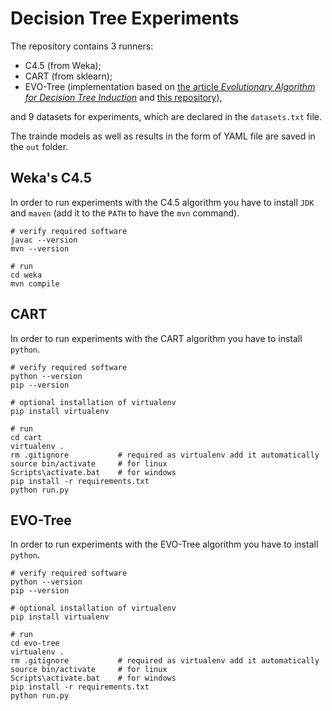 # Decision Tree Experiments

The repository contains 3 runners:
- C4.5 (from Weka);
- CART (from sklearn);
- EVO-Tree (implementation based on [the article _Evolutionary Algorithm for Decision Tree Induction_](https://hal.inria.fr/hal-01405549/document) and [this repository](https://github.com/jamesnzeex/Decision_tree_with_genetic_algorithm/blob/main/Decision_tree_with_genetic_algorithm.ipynb)),

and 9 datasets for experiments, which are declared in the `datasets.txt` file.

The trainde models as well as results in the form of YAML file are saved in the `out` folder.

## Weka's C4.5

In order to run experiments with the C4.5 algorithm you have to install `JDK` and `maven` (add it to the `PATH` to have the `mvn` command).

```
# verify required software
javac --version
mvn --version

# run
cd weka
mvn compile
```

## CART

In order to run experiments with the CART algorithm you have to install `python`.

```
# verify required software
python --version
pip --version

# optional installation of virtualenv
pip install virtualenv

# run
cd cart
virtualenv .
rm .gitignore           # required as virtualenv add it automatically
source bin/activate     # for linux
Scripts\activate.bat    # for windows
pip install -r requirements.txt
python run.py
```

## EVO-Tree

In order to run experiments with the EVO-Tree algorithm you have to install `python`.

```
# verify required software
python --version
pip --version

# optional installation of virtualenv
pip install virtualenv

# run
cd evo-tree
virtualenv .
rm .gitignore           # required as virtualenv add it automatically
source bin/activate     # for linux
Scripts\activate.bat    # for windows
pip install -r requirements.txt
python run.py
```
